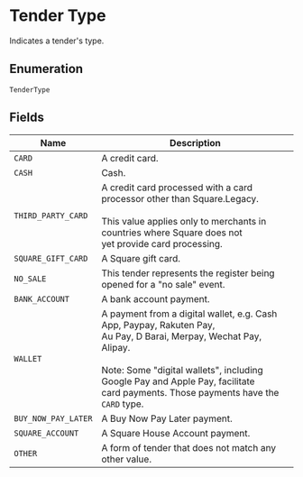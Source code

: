 
# Tender Type

Indicates a tender's type.

## Enumeration

`TenderType`

## Fields

| Name | Description |
|  --- | --- |
| `CARD` | A credit card. |
| `CASH` | Cash. |
| `THIRD_PARTY_CARD` | A credit card processed with a card processor other than Square.Legacy.<br><br>This value applies only to merchants in countries where Square does not<br>yet provide card processing. |
| `SQUARE_GIFT_CARD` | A Square gift card. |
| `NO_SALE` | This tender represents the register being opened for a "no sale" event. |
| `BANK_ACCOUNT` | A bank account payment. |
| `WALLET` | A payment from a digital wallet, e.g. Cash App, Paypay, Rakuten Pay,<br>Au Pay, D Barai, Merpay, Wechat Pay, Alipay.<br><br>Note: Some "digital wallets", including Google Pay and Apple Pay, facilitate<br>card payments.  Those payments have the `CARD` type. |
| `BUY_NOW_PAY_LATER` | A Buy Now Pay Later payment. |
| `SQUARE_ACCOUNT` | A Square House Account payment. |
| `OTHER` | A form of tender that does not match any other value. |

